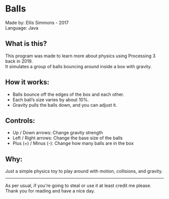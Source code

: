 Balls
=====

Made by: Ellis Simmons - 2017    
Language: Java


What is this?
-------------
This program was made to learn more about physics using Processing 3 back in 2019.  
It simulates a group of balls bouncing around inside a box with gravity.

How it works:
-------------
- Balls bounce off the edges of the box and each other.  
- Each ball’s size varies by about 10%.  
- Gravity pulls the balls down, and you can adjust it.

Controls:
---------
- Up / Down arrows: Change gravity strength  
- Left / Right arrows: Change the base size of the balls  
- Plus (+) / Minus (-): Change how many balls are in the box

Why:
----
Just a simple physics toy to play around with motion, collisions, and gravity.

---
As per usual, if you're going to steal or use it at least credit me please. Thank you for reading and have a nice day.
